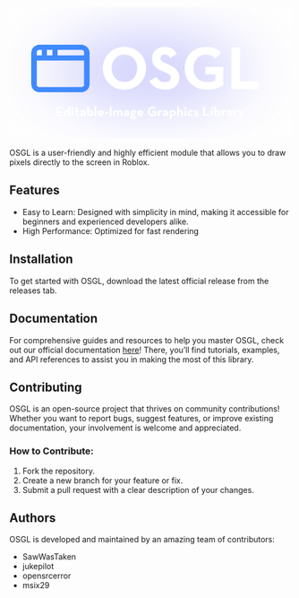 <p align="center">
  <img src="./gh/logo.png" alt="OSGL logo" />
</p>

OSGL is a user-friendly and highly efficient module that allows you to draw pixels directly to the screen in Roblox.

## Features

- Easy to Learn: Designed with simplicity in mind, making it accessible for beginners and experienced developers alike.
- High Performance: Optimized for fast rendering

## Installation

To get started with OSGL, download the latest official release from the releases tab.

## Documentation

For comprehensive guides and resources to help you master OSGL, check out our official documentation [here](https://gunshot-sound-studios.github.io/osgl-graphics/)!
There, you’ll find tutorials, examples, and API references to assist you in making the most of this library.

## Contributing

OSGL is an open-source project that thrives on community contributions! Whether you want to report bugs, suggest features, or improve existing documentation, your involvement is welcome and appreciated.

### How to Contribute:

1. Fork the repository.
2. Create a new branch for your feature or fix.
3. Submit a pull request with a clear description of your changes.

## Authors

OSGL is developed and maintained by an amazing team of contributors:

- SawWasTaken
- jukepilot
- opensrcerror
- msix29
